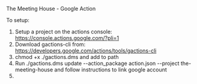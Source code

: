 The Meeting House - Google Action

To setup:
1. Setup a project on the actions console: https://console.actions.google.com/?pli=1
2. Download gactions-cli from: https://developers.google.com/actions/tools/gactions-cli
3. chmod +x ./gactions.dms and add to path
4. Run ./gactions.dms update --action_package action.json --project the-meeting-house and follow instructions to link google account
5.